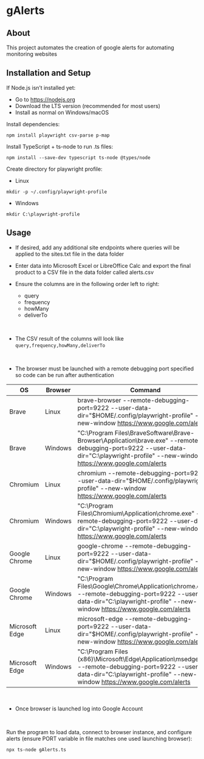 # gAlerts

## About

This project automates the creation of google alerts for automating monitoring websites

## Installation and Setup

If Node.js isn’t installed yet:
- Go to https://nodejs.org
- Download the LTS version (recommended for most users)
- Install as normal on Windows/macOS

Install dependencies:
```
npm install playwright csv-parse p-map
```

Install TypeScript + ts-node to run .ts files:
```
npm install --save-dev typescript ts-node @types/node
```

Create directory for playwright profile:
- Linux
```
mkdir -p ~/.config/playwright-profile
```
- Windows
```
mkdir C:\playwright-profile
```


## Usage

- If desired, add any additional site endpoints where queries will be applied to the sites.txt file in the data folder

- Enter data into Microsoft Excel or LibreOffice Calc and export the final product to a CSV file in the data folder called alerts.csv
- Ensure the columns are in the following order left to right:
	- query
	- frequency
	- howMany
	- deliverTo
<br>

- The CSV result of the columns will look like `query,frequency,howMany,deliverTo`
<br>

- The browser must be launched with a remote debugging port specified so code can be run after authentication

| OS | Browser | Command |
|----|---------|---------|
|Brave|Linux|brave-browser --remote-debugging-port=9222 --user-data-dir="$HOME/.config/playwright-profile" --new-window https://www.google.com/alerts|
|Brave|Windows|"C:\Program Files\BraveSoftware\Brave-Browser\Application\brave.exe" --remote-debugging-port=9222 --user-data-dir="C:\playwright-profile" --new-window https://www.google.com/alerts|
|Chromium|Linux|chromium --remote-debugging-port=9222 --user-data-dir="$HOME/.config/playwright-profile" --new-window https://www.google.com/alerts|
|Chromium|Windows|"C:\Program Files\Chromium\Application\chrome.exe" --remote-debugging-port=9222 --user-data-dir="C:\playwright-profile" --new-window https://www.google.com/alerts|
|Google Chrome|Linux|google-chrome --remote-debugging-port=9222 --user-data-dir="$HOME/.config/playwright-profile" --new-window https://www.google.com/alerts|
|Google Chrome|Windows|"C:\Program Files\Google\Chrome\Application\chrome.exe" --remote-debugging-port=9222 --user-data-dir="C:\playwright-profile" --new-window https://www.google.com/alerts|
|Microsoft Edge|Linux|microsoft-edge --remote-debugging-port=9222 --user-data-dir="$HOME/.config/playwright-profile" --new-window https://www.google.com/alerts|
|Microsoft Edge|Windows|"C:\Program Files (x86)\Microsoft\Edge\Application\msedge.exe" --remote-debugging-port=9222 --user-data-dir="C:\playwright-profile" --new-window https://www.google.com/alerts|

<br>

- Once browser is launched log into Google Account
<br>

Run the program to load data, connect to browser instance, and configure alerts (ensure PORT variable in file matches one used launching browser):
```
npx ts-node gAlerts.ts
```
